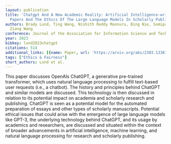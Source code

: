 ```yaml
---
layout: publication
title: 'Chatgpt And A New Academic Reality: Artificial Intelligence-written Research
  Papers And The Ethics Of The Large Language Models In Scholarly Publishing'
authors: Brady Lund, Ting Wang, Nishith Reddy Mannuru, Bing Nie, Somipam Shimray,
  Ziang Wang
conference: Journal of the Association for Information Science and Technology
year: 2023
bibkey: lund2023chatgpt
citations: 514
additional_links: [{name: Paper, url: 'https://arxiv.org/abs/2303.13367'}]
tags: ["Ethics & Fairness"]
short_authors: Lund et al.
---
```

This paper discusses OpenAIs ChatGPT, a generative pre-trained transformer,
which uses natural language processing to fulfill text-based user requests
(i.e., a chatbot). The history and principles behind ChatGPT and similar models
are discussed. This technology is then discussed in relation to its potential
impact on academia and scholarly research and publishing. ChatGPT is seen as a
potential model for the automated preparation of essays and other types of
scholarly manuscripts. Potential ethical issues that could arise with the
emergence of large language models like GPT-3, the underlying technology behind
ChatGPT, and its usage by academics and researchers, are discussed and situated
within the context of broader advancements in artificial intelligence, machine
learning, and natural language processing for research and scholarly
publishing.
